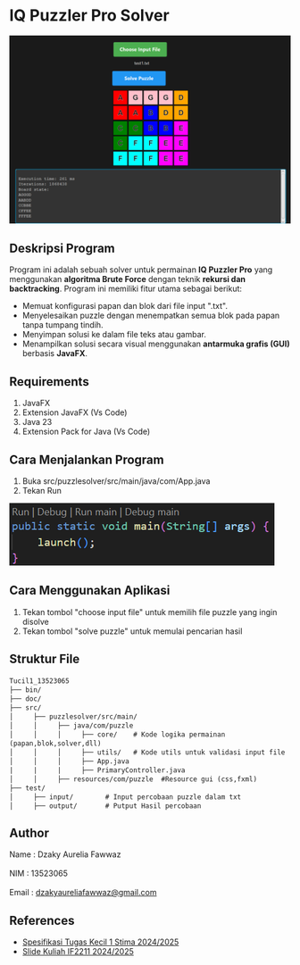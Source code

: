 # IQ Puzzler Pro Solver

![IQ Puzzler Pro](doc/iq-puzzle-pro.png)

## Deskripsi Program
Program ini adalah sebuah solver untuk permainan **IQ Puzzler Pro** yang menggunakan **algoritma Brute Force** dengan teknik **rekursi dan backtracking**. Program ini memiliki fitur utama sebagai berikut:

- Memuat konfigurasi papan dan blok dari file input ".txt".
- Menyelesaikan puzzle dengan menempatkan semua blok pada papan tanpa tumpang tindih.
- Menyimpan solusi ke dalam file teks atau gambar.
- Menampilkan solusi secara visual menggunakan **antarmuka grafis (GUI)** berbasis **JavaFX**.


## Requirements

1. JavaFX
2. Extension JavaFX (Vs Code)
3. Java 23
4. Extension Pack for Java (Vs Code)

## Cara Menjalankan Program 
1. Buka src/puzzlesolver/src/main/java/com/App.java
2. Tekan Run


   
![Run App](doc/run-app.png)






## Cara Menggunakan Aplikasi 
1. Tekan tombol "choose input file" untuk memilih file puzzle yang ingin disolve
2. Tekan tombol "solve puzzle" untuk memulai pencarian hasil


## Struktur File
```
Tucil1_13523065
├── bin/
├── doc/
├── src/
│     ├── puzzlesolver/src/main/
│     │     ├── java/com/puzzle
│     │     │     ├── core/    # Kode logika permainan (papan,blok,solver,dll)
│     │     │     ├── utils/   # Kode utils untuk validasi input file
│     │     │     ├── App.java
|     |     |     ├── PrimaryController.java
│     │     ├── resources/com/puzzle  #Resource gui (css,fxml)
├── test/
│     ├── input/        # Input percobaan puzzle dalam txt
│     ├── output/       # Putput Hasil percobaan
```

## Author
Name : Dzaky Aurelia Fawwaz <br>  
NIM : 13523065 <br>  
Email : dzakyaureliafawwaz@gmail.com

## References
- [Spesifikasi Tugas Kecil 1 Stima 2024/2025](https://docs.google.com/document/d/1mVjS4-KAkW5fSEeKMeXJq5lArO8MIAI6a8iZYb2yc0k/edit?tab=t.0)
- [Slide Kuliah IF2211 2024/2025](https://informatika.stei.itb.ac.id/~rinaldi.munir/Stmik/2024-2025/02-Algoritma-Brute-Force-(2025)-Bag1.pdf)
